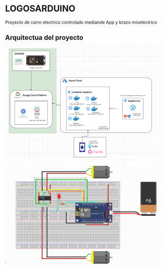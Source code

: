# LOGOSARDUINO
Proyecto de carro electrico controlado mediande App y brazo mioelectrico

## Arquitectua del proyecto

![GitHub Logo](DiagramaArquitectura.png)


![GitHub Logo](ComponentesCarro.png)
